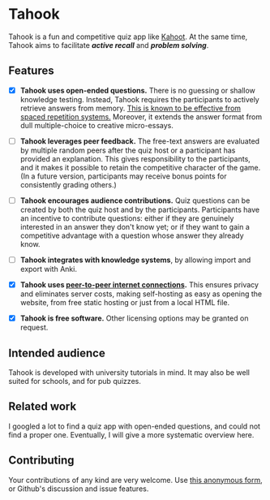 # Tahook

Tahook is a fun and competitive quiz app like [Kahoot](https://kahoot.com/). At the same time, Tahook aims to facilitate *__active recall__* and *__problem solving__*.

## Features

- [x] __Tahook uses open-ended questions.__ There is no guessing or shallow knowledge testing. Instead, Tahook requires the participants to actively retrieve answers from memory. [This is known to be effective from spaced repetition systems.](https://andymatuschak.org/prompts/) Moreover, it extends the answer format from dull multiple-choice to creative micro-essays.

- [ ] __Tahook leverages peer feedback.__ The free-text answers are evaluated by multiple random peers after the quiz host or a participant has provided an explanation. This gives responsibility to the participants, and it makes it possible to retain the competitive character of the game. (In a future version, participants may receive bonus points for consistently grading others.)

- [ ] __Tahook encourages audience contributions.__ Quiz questions can be created by both the quiz host and by the participants. Participants have an incentive to contribute questions: either if they are genuinely interested in an answer they don't know yet; or if they want to gain a competitive advantage with a question whose answer they already know.

- [ ] __Tahook integrates with knowledge systems__, by allowing import and export with Anki.

- [x] __Tahook uses [peer-to-peer internet connections](https://peerjs.com/).__ This ensures privacy and eliminates server costs, making self-hosting as easy as opening the website, from free static hosting or just from a local HTML file.

- [x] __Tahook is free software.__ Other licensing options may be granted on request.

## Intended audience

Tahook is developed with university tutorials in mind. It may also be well suited for schools, and for pub quizzes.

## Related work

I googled a lot to find a quiz app with open-ended questions, and could not find a proper one. Eventually, I will give a more systematic overview here.

## Contributing

Your contributions of any kind are very welcome. Use [this anonymous form](https://forms.gle/59ySXZU2H6vPDbeX9), or Github's discussion and issue features.
